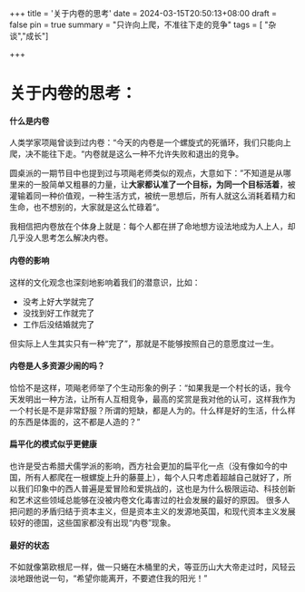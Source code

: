 +++
title = '关于内卷的思考'
date = 2024-03-15T20:50:13+08:00
draft = false
pin = true
summary = "只许向上爬，不准往下走的竞争"
tags = [ "杂谈","成长"]

+++
# 关于内卷的思考：
#### 什么是内卷
人类学家项飚曾谈到过内卷：“今天的内卷是一个螺旋式的死循环，我们只能向上爬，决不能往下走。“内卷就是这么一种不允许失败和退出的竞争。

圆桌派的一期节目中也提到过与项飚老师类似的观点，大意如下：”不知道是从哪里来的一股简单又粗暴的力量，让**大家都认准了一个目标，为同一个目标活着**，被灌输着同一种价值观，一种生活方式，被统一思想后，所有人就这么消耗着精力和生命，也不想别的，大家就是这么忙碌着“。

我相信把内卷放在个体身上就是：每个人都在拼了命地想方设法地成为人上人，却几乎没人思考怎么解决内卷。

#### 内卷的影响
这样的文化观念也深刻地影响着我们的潜意识，比如：
- 没考上好大学就完了
- 没找到好工作就完了
- 工作后没结婚就完了

但实际上人生其实只有一种“完了”，那就是不能够按照自己的意愿度过一生。

#### 内卷是人多资源少闹的吗？
恰恰不是这样，项飚老师举了个生动形象的例子：“如果我是一个村长的话，我今天发明出一种方法，让所有人互相竞争，最高的奖赏是我对他的认可，这样我作为一个村长是不是非常舒服？所谓的短缺，都是人为的。什么样是好的生活，什么样的东西是体面的，这不都是人造的？”

#### 扁平化的模式似乎更健康
也许是受古希腊犬儒学派的影响，西方社会更加的扁平化一点（没有像如今的中国，所有人都爬在一根螺旋上升的藤蔓上），每个人只考虑着超越自己就好了，所以我们印象中的西人普遍是爱冒险和爱挑战的，这也是为什么极限运动、科技创新和艺术这些领域总能够在没被内卷文化毒害过的社会发展的最好的原因。
很多人把问题的矛盾归结于资本主义，但是资本主义的发源地英国，和现代资本主义发展较好的德国，这些国家都没有出现“内卷”现象。

#### 最好的状态
不如就像第欧根尼一样，做一只蜷在木桶里的犬，等亚历山大大帝走过时，风轻云淡地跟他说一句，“希望你能离开，不要遮住我的阳光！”